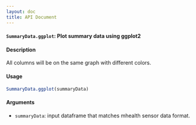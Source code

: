 ```yaml
---
layout: doc
title: API Document
---
```


#### `SummaryData.ggplot`: Plot summary data using ggplot2 ####

#### Description ####


 All columns will be on the same graph with different colors.


#### Usage ####

```r
SummaryData.ggplot(summaryData)
```

#### Arguments ####

* `summaryData`: input dataframe that matches mhealth sensor data format.


